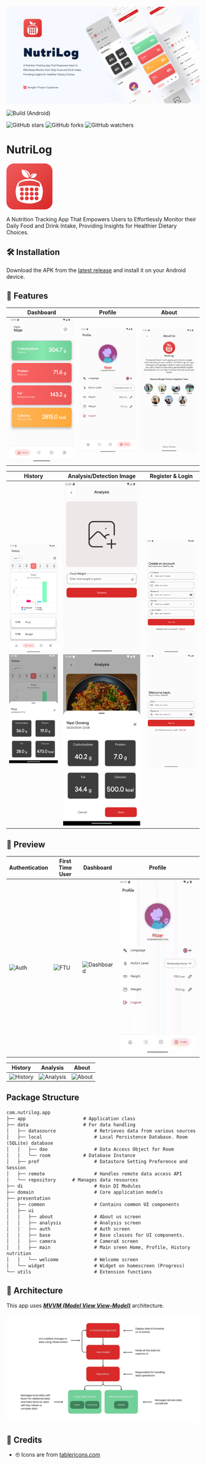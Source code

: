 ![GitHub Cards Preview](https://github.com/Nutrilog/NutriLog-App/blob/main/art/nutrilog-cover.png?raw=true)

![Build (Android)](https://github.com/Nutrilog/NutriLog-App/workflows/Android%20CI/badge.svg)

![GitHub stars](https://img.shields.io/github/stars/Nutrilog/NutriLog-App?style=social)
![GitHub forks](https://img.shields.io/github/forks/Nutrilog/NutriLog-App?style=social)
![GitHub watchers](https://img.shields.io/github/watchers/Nutrilog/NutriLog-App?style=social)

# NutriLog

![NutriLog Logo](https://github.com/Nutrilog/NutriLog-App/blob/main/art/logo.png?raw=true)

A Nutrition Tracking App That Empowers Users to Effortlessly Monitor their Daily Food and Drink Intake, Providing Insights for Healthier Dietary Choices.

## 🛠️ Installation

Download the APK from the [latest release](https://github.com/Nutrilog/NutriLog-App/releases/latest)
and install it on your Android device.

## 🚀 Features

| Dashboard                                                                 | Profile                                                                 | About                                                                 |
|---------------------------------------------------------------------------|-------------------------------------------------------------------------|-----------------------------------------------------------------------|
| ![](https://github.com/Nutrilog/NutriLog-App/blob/main/art/dashboard.png) | ![](https://github.com/Nutrilog/NutriLog-App/blob/main/art/profile.png) | ![](https://github.com/Nutrilog/NutriLog-App/blob/main/art/about.png) |

| History                                                                                                                                                | Analysis/Detection Image                                                                                                                                 | Register & Login                                                                                                                               |
|--------------------------------------------------------------------------------------------------------------------------------------------------------|----------------------------------------------------------------------------------------------------------------------------------------------------------|------------------------------------------------------------------------------------------------------------------------------------------------|
| ![](https://github.com/Nutrilog/NutriLog-App/blob/main/art/history.png) ![](https://github.com/Nutrilog/NutriLog-App/blob/main/art/history_detail.png) | ![](https://github.com/Nutrilog/NutriLog-App/blob/main/art/analysis.png) ![](https://github.com/Nutrilog/NutriLog-App/blob/main/art/analysis_result.png) | ![](https://github.com/Nutrilog/NutriLog-App/blob/main/art/register.png) ![](https://github.com/Nutrilog/NutriLog-App/blob/main/art/login.png) |

## 📱 Preview

| Authentication                                                                            | First Time User                                                                                     | Dashboard                                                                                           | Profile                                                                                         |
|-------------------------------------------------------------------------------------------|-----------------------------------------------------------------------------------------------------|-----------------------------------------------------------------------------------------------------|-------------------------------------------------------------------------------------------------|
| ![Auth](https://github.com/Nutrilog/NutriLog-App/blob/main/art/auth_preview.gif?raw=true) | ![FTU](https://github.com/Nutrilog/NutriLog-App/blob/main/art/first_time_user_preview.gif?raw=true) | ![Dashboard](https://github.com/Nutrilog/NutriLog-App/blob/main/art/dashboard_preview.gif?raw=true) | ![Profile](https://github.com/Nutrilog/NutriLog-App/blob/main/art/profile_preview.gif?raw=true) |

| History                                                                                         | Analysis                                                                                          | About                                                                                       |
|-------------------------------------------------------------------------------------------------|---------------------------------------------------------------------------------------------------|---------------------------------------------------------------------------------------------|
| ![History](https://github.com/Nutrilog/NutriLog-App/blob/main/art/history_preview.gif?raw=true) | ![Analysis](https://github.com/Nutrilog/NutriLog-App/blob/main/art/analysis_preview.gif?raw=true) | ![About](https://github.com/Nutrilog/NutriLog-App/blob/main/art/about_preview.gif?raw=true) |

## Package Structure

 ```
com.nutrilog.app
├── app                     # Application class
├── data                  	# For data handling
│   ├── datasource             	# Retrieves data from various sources
│   ├── local               	# Local Persistence Database. Room (SQLite) database
│   │   ├── dao                 # Data Access Object for Room
│   │   └── room          	# Database Instance
│   ├── pref                    # Datastore Setting Preference and Session
│   ├── remote               	# Handles remote data access API
│   └── repository		# Manages data resources
├── di                        	# Koin DI Modules
├── domain                    	# Core application models
├── presentation
│   ├── common                	# Contains common UI components
│   ├── ui
│   │   ├── about               # About us screen
│   │   ├── analysis            # Analysis screen
│   │   ├── auth               	# Auth screen
│   │   ├── base               	# Base classes for UI components.
│   │   ├── camera              # CameraX screen
│   │   ├── main               	# Main sreen Home, Profile, History nutrition
│   │   └── welcome          	# Welcome screen
│   └── widget                	# Widget on homescreen (Progress)
└── utils                     	# Extension functions

```

## 🗼 Architecture

This app uses [***MVVM (Model View
View-Model)***](https://developer.android.com/jetpack/docs/guide#recommended-app-arch) architecture.

![MVVM](https://github.com/Nutrilog/NutriLog-App/blob/main/art/MVVM.jpg?raw=true)

## 🤗 Credits

- 🤓 Icons are from [tablericons.com](https://tablericons.com)   
